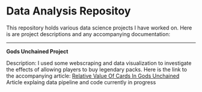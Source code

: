 # Data Analysis Repositoy

This repository holds various data science projects I have worked on. Here is are project descriptions and any accompanying documentation:

---

**Gods Unchained Project**

Description: I used some webscraping and data visualization to investigate the effects of allowing players to buy legendary packs.
Here is the link to the accompanying article: [Relative Value Of Cards In Gods Unchained](https://medium.com/@jdannym93/relative-value-of-cards-in-gods-unchained-b875a1cee7e0)  
Article explaing data pipeline and code currently in progress 
